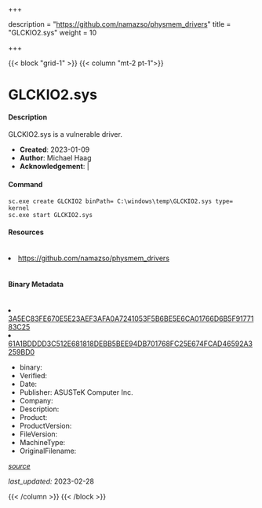 +++

description = "https://github.com/namazso/physmem_drivers"
title = "GLCKIO2.sys"
weight = 10

+++


{{< block "grid-1" >}}
{{< column "mt-2 pt-1">}}


# GLCKIO2.sys

#### Description

GLCKIO2.sys is a vulnerable driver.

- **Created**: 2023-01-09
- **Author**: Michael Haag
- **Acknowledgement**:  | [](https://twitter.com/)

#### Command

```
sc.exe create GLCKIO2 binPath= C:\windows\temp\GLCKIO2.sys type= kernel
sc.exe start GLCKIO2.sys
```

#### Resources
<br>


<li><a href=" https://github.com/namazso/physmem_drivers"> https://github.com/namazso/physmem_drivers</a></li>


<br>


#### Binary Metadata
<br>



<li><a href="https://www.virustotal.com/gui/file/3A5EC83FE670E5E23AEF3AFA0A7241053F5B6BE5E6CA01766D6B5F9177183C25">3A5EC83FE670E5E23AEF3AFA0A7241053F5B6BE5E6CA01766D6B5F9177183C25</a></li>

<li><a href="https://www.virustotal.com/gui/file/61A1BDDDD3C512E681818DEBB5BEE94DB701768FC25E674FCAD46592A3259BD0">61A1BDDDD3C512E681818DEBB5BEE94DB701768FC25E674FCAD46592A3259BD0</a></li>



- binary: 
- Verified: 
- Date: 
- Publisher: ASUSTeK Computer Inc.
- Company: 
- Description: 
- Product: 
- ProductVersion: 
- FileVersion: 
- MachineType: 
- OriginalFilename: 

[*source*](https://github.com/magicsword-io/LOLDrivers/tree/main/yaml/glckio2.sys.yml)

*last_updated:* 2023-02-28


{{< /column >}}
{{< /block >}}
